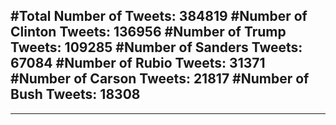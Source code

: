#Total Number of Tweets: 384819 
#Number of Clinton Tweets: 136956
#Number of Trump Tweets: 109285
#Number of Sanders Tweets: 67084
#Number of Rubio Tweets: 31371
#Number of Carson Tweets: 21817
#Number of Bush Tweets: 18308
---
---
